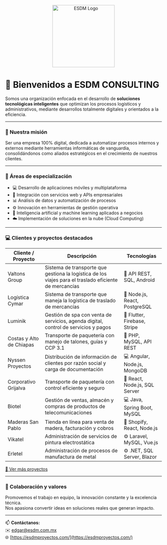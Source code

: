 <p align="center">
  <img src="https://raw.githubusercontent.com/ESDM-Consulting/.github/main/profile/ESDM%20LOGO.jpeg" alt="ESDM Logo" width="200"/>
</p>

# 👋 Bienvenidos a **ESDM CONSULTING**

Somos una organización enfocada en el desarrollo de **soluciones tecnológicas inteligentes** que optimizan los procesos logísticos y administrativos, mediante desarrollos totalmente digitales y orientados a la eficiencia.

---

### 🚀 Nuestra misión
Ser una empresa 100% digital, dedicada a automatizar procesos internos y externos mediante herramientas informáticas de vanguardia, consolidándonos como aliados estratégicos en el crecimiento de nuestros clientes.

---

### 🧠 Áreas de especialización
- 💻 Desarrollo de aplicaciones móviles y multiplataforma  
- 🔗 Integración con servicios web y APIs empresariales  
- 📊 Análisis de datos y automatización de procesos  
- ⚙️ Innovación en herramientas de gestión operativa  
- 🤖 Inteligencia artificial y machine learning aplicados a negocios  
- ☁️ Implementación de soluciones en la nube (Cloud Computing)  

---

### 💻 Clientes y proyectos destacados

| Cliente / Proyecto | Descripción | Tecnologías |
|------------------|------------|-------------|
| Valtons Group | Sistema de transporte que gestiona la logística de los viajes para el traslado eficiente de mercancías | 🚚 API REST, SQL, Android |
| Logística Cymar | Sistema de transporte que maneja la logística de traslado de mercancías | 🚚 Node.js, React, PostgreSQL |
| Luminik | Gestión de spa con venta de servicios, agenda digital, control de servicios y pagos | 📱 Flutter, Firebase, Stripe |
| Costas y Alto de Chiapas | Transporte de paquetería con manejo de talones, guías y CCP 3.1 | 🚚 PHP, MySQL, API REST |
| Nyssen Proyectos | Distribución de información de clientes por razón social y carga de documentación | 💻 Angular, Node.js, MongoDB |
| Corporativo Grijalva | Transporte de paquetería con control eficiente y seguro | 🚚 React, Node.js, SQL Server |
| Biotel | Gestión de ventas, almacén y compras de productos de telecomunicaciones | 💻 Java, Spring Boot, MySQL |
| Maderas San Pablo | Tienda en línea para venta de madera, facturación y cobros | 🛒 Shopify, React, Node.js |
| Vikatel | Administración de servicios de pintura electrostática | ⚙️ Laravel, MySQL, Vue.js |
| Erletel | Administración de procesos de manufactura de metal | ⚙️ .NET, SQL Server, Blazor |

[🔗 Ver más proyectos](https://github.com/ESDM-Consulting/proyectos)  

---

### 🤝 Colaboración y valores
Promovemos el trabajo en equipo, la innovación constante y la excelencia técnica.  
Nos apasiona convertir ideas en soluciones reales que generan impacto.

---

📫 **Contáctanos:**  
✉️ edgar@esdm.com.mx  
🌐 [https://esdmproyectos.com/](https://esdmproyectos.com/)



